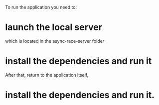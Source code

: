 To run the application you need to:
# launch the local server
which is located in the async-race-server folder
# install the dependencies and run it
After that, return to the application itself,
# install the dependencies and run it.
